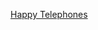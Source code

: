 [Happy
Telephones](http://uva.onlinejudge.org/index.php?option=com_onlinejudge&Itemid=8&category=276&page=show_problem&problem=3357)
